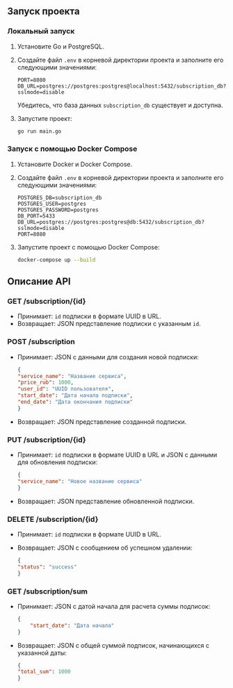 
## Запуск проекта

### Локальный запуск

1.  Установите Go и PostgreSQL.
2.  Создайте файл `.env` в корневой директории проекта и заполните его следующими значениями:

    ```
    PORT=8080
    DB_URL=postgres://postgres:postgres@localhost:5432/subscription_db?sslmode=disable
    ```

    Убедитесь, что база данных `subscription_db` существует и доступна.
3.  Запустите проект:

    ```bash
    go run main.go
    ```

### Запуск с помощью Docker Compose

1.  Установите Docker и Docker Compose.
2.  Создайте файл `.env` в корневой директории проекта и заполните его следующими значениями:

    ```
    POSTGRES_DB=subscription_db
    POSTGRES_USER=postgres
    POSTGRES_PASSWORD=postgres
    DB_PORT=5433
    DB_URL=postgres://postgres:postgres@db:5432/subscription_db?sslmode=disable
    PORT=8080
    ```
3.  Запустите проект с помощью Docker Compose:

    ```bash
    docker-compose up --build
    ```

## Описание API

### GET /subscription/{id}

*   Принимает: `id` подписки в формате UUID в URL.
*   Возвращает: JSON представление подписки с указанным `id`.

### POST /subscription

*   Принимает: JSON с данными для создания новой подписки:

    ```json
    {
    "service_name": "Название сервиса",
    "price_rub": 1000,
    "user_id": "UUID пользователя",
    "start_date": "Дата начала подписки",
    "end_date": "Дата окончания подписки"
    }
    ```

*   Возвращает: JSON представление созданной подписки.

### PUT /subscription/{id}

*   Принимает: `id` подписки в формате UUID в URL и JSON с данными для обновления подписки:

    ```json
    {
    "service_name": "Новое название сервиса"
    }
    ```

*   Возвращает: JSON представление обновленной подписки.

### DELETE /subscription/{id}

*   Принимает: `id` подписки в формате UUID в URL.
*   Возвращает: JSON с сообщением об успешном удалении:

    ```json
    {
    "status": "success"
    }
    ```

### GET /subscription/sum

*   Принимает: JSON с датой начала для расчета суммы подписок:

    ```json
    {
        "start_date": "Дата начала"
    }
    ```

*   Возвращает: JSON с общей суммой подписок, начинающихся с указанной даты:

    ```json
    {
    "total_sum": 1000
    }
    ```